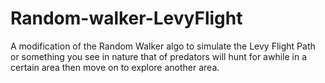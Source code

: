 # Random-walker-LevyFlight


A modification of the Random Walker algo to simulate the Levy Flight Path or something you see in nature that of predators will hunt for awhile in a certain area then move on to explore another area. 
